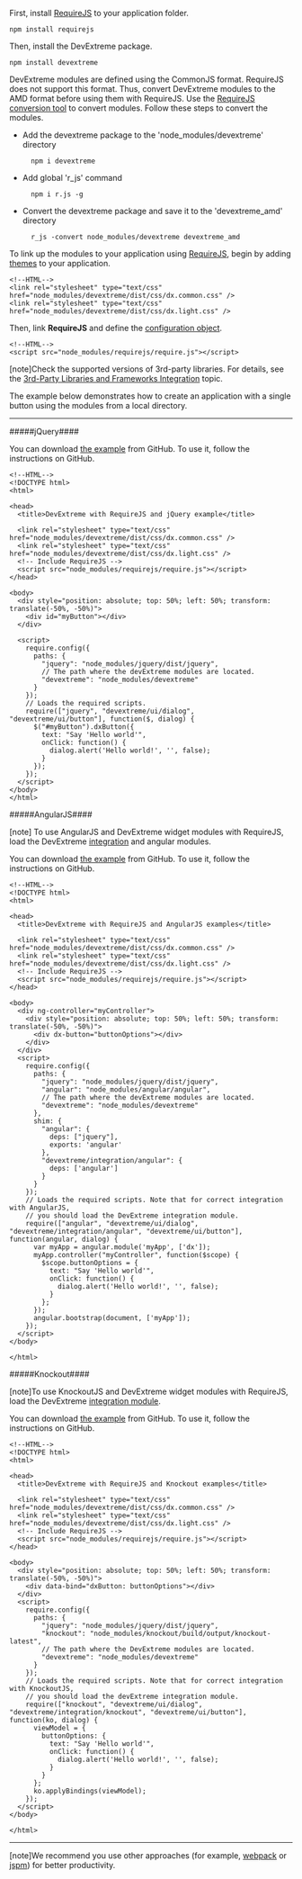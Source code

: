 First, install [RequireJS](https://requirejs.org) to your application folder.

    npm install requirejs

Then, install the DevExtreme package.  

    npm install devextreme

DevExtreme modules are defined using the CommonJS format. RequireJS does not support this format. Thus, convert DevExtreme modules to the AMD format before using them with RequireJS. Use the [RequireJS conversion tool](https://requirejs.org/docs/commonjs.html#autoconversion) to convert modules. Follow these steps to convert the modules.

- Add the devextreme package to the 'node_modules/devextreme' directory

        npm i devextreme

- Add global 'r_js' command

        npm i r.js -g

- Convert the devextreme package and save it to the 'devextreme_amd' directory

        r_js -convert node_modules/devextreme devextreme_amd


To link up the modules to your application using [RequireJS](https://requirejs.org), begin by adding [themes](/concepts/60%20Themes/10%20Predefined%20Themes '/Documentation/Guide/Themes/Predefined_Themes/') to your application. 

    <!--HTML-->
    <link rel="stylesheet" type="text/css" href="node_modules/devextreme/dist/css/dx.common.css" />
    <link rel="stylesheet" type="text/css" href="node_modules/devextreme/dist/css/dx.light.css" />


Then, link **RequireJS** and define the [configuration object](https://requirejs.org/docs/api.html#config). 

    <!--HTML-->
    <script src="node_modules/requirejs/require.js"></script>

[note]Check the supported versions of 3rd-party libraries. For details, see the [3rd-Party Libraries and Frameworks Integration](/concepts/Common/08%203rd-Party%20Libraries%20and%20Frameworks%20Integration '/Documentation/Guide/Common/3rd-Party_Libraries_and_Frameworks_Integration/') topic.

The example below demonstrates how to create an application with a single button using the modules from a local directory. 

---
#####jQuery####

You can download [the example](https://github.com/DevExpress/devextreme-examples/tree/17_1/requirejs-jquery) from GitHub. To use it, follow the instructions on GitHub.

    <!--HTML-->
    <!DOCTYPE html>
    <html>

    <head>
      <title>DevExtreme with RequireJS and jQuery example</title>

      <link rel="stylesheet" type="text/css" href="node_modules/devextreme/dist/css/dx.common.css" />
      <link rel="stylesheet" type="text/css" href="node_modules/devextreme/dist/css/dx.light.css" />
      <!-- Include RequireJS -->
      <script src="node_modules/requirejs/require.js"></script>
    </head>

    <body>
      <div style="position: absolute; top: 50%; left: 50%; transform: translate(-50%, -50%)">
        <div id="myButton"></div>
      </div>

      <script>
        require.config({
          paths: {
            "jquery": "node_modules/jquery/dist/jquery",
            // The path where the devExtreme modules are located.
            "devextreme": "node_modules/devextreme"
          }
        });
        // Loads the required scripts.
        require(["jquery", "devextreme/ui/dialog", "devextreme/ui/button"], function($, dialog) {
          $("#myButton").dxButton({
            text: "Say 'Hello world'",
            onClick: function() {
              dialog.alert('Hello world!', '', false);
            }
          });
        });
      </script>
    </body>
    </html>

#####AngularJS####

[note] To use AngularJS and DevExtreme widget modules with RequireJS, load the DevExtreme [integration](/concepts/Common/30%20Modularity/02%20DevExtreme%20Modules%20Structure/060%20integration/angular.md '/Documentation/Guide/Common/Modularity/#DevExtreme_Modules_Structure/integration/angular') and angular modules.

You can download [the example](https://github.com/DevExpress/devextreme-examples/tree/17_1/requirejs-angularjs) from GitHub. To use it, follow the instructions on GitHub.

    <!--HTML-->
    <!DOCTYPE html>
    <html>

    <head>
      <title>DevExtreme with RequireJS and AngularJS examples</title>

      <link rel="stylesheet" type="text/css" href="node_modules/devextreme/dist/css/dx.common.css" />
      <link rel="stylesheet" type="text/css" href="node_modules/devextreme/dist/css/dx.light.css" />
      <!-- Include RequireJS -->
      <script src="node_modules/requirejs/require.js"></script>
    </head>

    <body>
      <div ng-controller="myController">
        <div style="position: absolute; top: 50%; left: 50%; transform: translate(-50%, -50%)">
          <div dx-button="buttonOptions"></div>
        </div>
      </div>
      <script>
        require.config({
          paths: {
            "jquery": "node_modules/jquery/dist/jquery",
            "angular": "node_modules/angular/angular",
            // The path where the devExtreme modules are located.
            "devextreme": "node_modules/devextreme"
          },
          shim: {
            "angular": {
              deps: ["jquery"],
              exports: 'angular'
            },
            "devextreme/integration/angular": {
              deps: ['angular']
            }
          }
        });
        // Loads the required scripts. Note that for correct integration with AngularJS,
        // you should load the DevExtreme integration module.
        require(["angular", "devextreme/ui/dialog", "devextreme/integration/angular", "devextreme/ui/button"], function(angular, dialog) {
          var myApp = angular.module('myApp', ['dx']);
          myApp.controller("myController", function($scope) {
            $scope.buttonOptions = {
              text: "Say 'Hello world'",
              onClick: function() {
                dialog.alert('Hello world!', '', false);
              }
            };
          });
          angular.bootstrap(document, ['myApp']);
        });
      </script>
    </body>

    </html>

#####Knockout####

[note]To use KnockoutJS and DevExtreme widget modules with RequireJS, load the DevExtreme [integration module](/concepts/Common/30%20Modularity/02%20DevExtreme%20Modules%20Structure/060%20integration/knockout.md '/Documentation/Guide/Common/Modularity/#DevExtreme_Modules_Structure/integration/knockout').

You can download [the example](https://github.com/DevExpress/devextreme-examples/tree/17_1/requirejs-knockout) from GitHub. To use it, follow the instructions on GitHub.

    <!--HTML-->
    <!DOCTYPE html>
    <html>

    <head>
      <title>DevExtreme with RequireJS and Knockout examples</title>

      <link rel="stylesheet" type="text/css" href="node_modules/devextreme/dist/css/dx.common.css" />
      <link rel="stylesheet" type="text/css" href="node_modules/devextreme/dist/css/dx.light.css" />
      <!-- Include RequireJS -->
      <script src="node_modules/requirejs/require.js"></script>
    </head>

    <body>
      <div style="position: absolute; top: 50%; left: 50%; transform: translate(-50%, -50%)">
        <div data-bind="dxButton: buttonOptions"></div>
      </div>
      <script>
        require.config({
          paths: {
            "jquery": "node_modules/jquery/dist/jquery",
            "knockout": "node_modules/knockout/build/output/knockout-latest",
            // The path where the DevExtreme modules are located.
            "devextreme": "node_modules/devextreme"
          }
        });
        // Loads the required scripts. Note that for correct integration with KnockoutJS,
        // you should load the devExtreme integration module.
        require(["knockout", "devextreme/ui/dialog", "devextreme/integration/knockout", "devextreme/ui/button"], function(ko, dialog) {
          viewModel = {
            buttonOptions: {
              text: "Say 'Hello world'",
              onClick: function() {
                dialog.alert('Hello world!', '', false);
              }
            }
          };
          ko.applyBindings(viewModel);
        });
      </script>
    </body>

    </html>

---

[note]We recommend you use other approaches (for example, [webpack](/concepts/Common/30%20Modularity/01%20Link%20Modules/10%20Use%20Webpack.md '/Documentation/Guide/Common/Modularity/#Link_Modules/Use_Webpack') or [jspm](/concepts/Common/30%20Modularity/01%20Link%20Modules/20%20Use%20jspm.md '/Documentation/Guide/Common/Modularity/#Link_Modules/Use_jspm')) for better productivity.